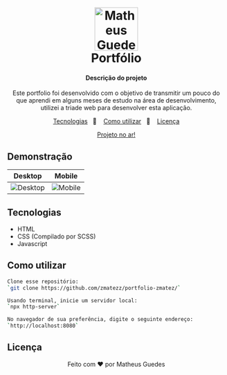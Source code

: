 <h1 align="center">
  <img alt="Matheus Guedes Logo" src="https://github-production-user-asset-6210df.s3.amazonaws.com/122845779/248419706-bae9d76b-7472-4d0a-8ac0-4515cae38ebb.png" width="100px" />
   <br>
  Portfólio
</h1>

<h4 align="center">
 Descrição do projeto
</h4>
<p  align="center">
 Este portfolio foi desenvolvido com o objetivo de transmitir um pouco do que aprendi em alguns meses de estudo na área de desenvolvimento, utilizei a triade web para desenvolver esta aplicação.
</p>

<p align="center">
  <a href="#Tecnologias">Tecnologias</a>&nbsp;&nbsp;&nbsp;🔸&nbsp;&nbsp;&nbsp;
  <a href="#Como-utilizar">Como utilizar</a>&nbsp;&nbsp;&nbsp;🔸&nbsp;&nbsp;&nbsp;
  <a href="#Licença">Licença</a>
</p>

<p align="center">
<a target="_blank" href="https://zmatezz.github.io/portfolio-zmatez/">Projeto no ar!</a>

## Demonstração
| Desktop | Mobile |
|---------|--------|
| ![Desktop](https://github.com/zmatezz/portfolio-zmatez/assets/122845779/9e93074f-c440-4cec-8ab7-deaf25b5834b) | ![Mobile](https://github.com/zmatezz/portfolio-zmatez/assets/122845779/3fc6fa49-82dc-4073-b23f-00990b57d5e8) |

## Tecnologias
- HTML
- CSS (Compilado por SCSS)
- Javascript

## Como utilizar
```bash
Clone esse repositório:
`git clone https://github.com/zmatezz/portfolio-zmatez/`

Usando terminal, inicie um servidor local:
`npx http-server`

No navegador de sua preferência, digite o seguinte endereço:
`http://localhost:8080`
```

## Licença


<p align="center">
  Feito com ❤ por Matheus Guedes
</p>
